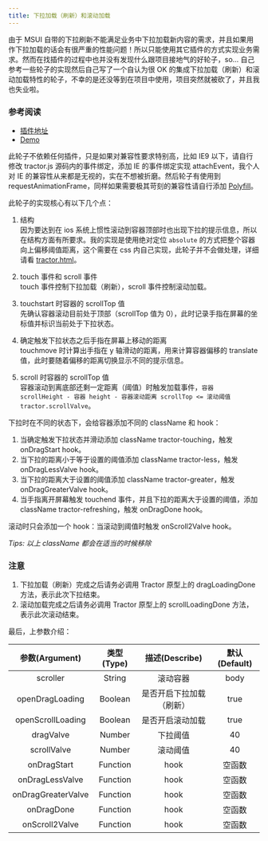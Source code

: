 ```yaml
---
title: 下拉加载（刷新）和滚动加载
---
```


由于 MSUI 自带的下拉刷新不能满足业务中下拉加载新内容的需求，并且如果用作下拉加载的话会有很严重的性能问题！所以只能使用其它插件的方式实现业务需求。然而在找插件的过程中也并没有发现什么跟项目接地气的好轮子，so... 自己参考一些轮子的实现然后自己写了一个自认为很 OK 的集成下拉加载（刷新）和滚动加载特性的轮子，不幸的是还没等到在项目中使用，项目突然就被砍了，并且我也失业啦。

### 参考阅读

- [插件地址](https://github.com/Monine/worklog/tree/master/tractor)
- [Demo](https://rawgit.com/Monine/worklog/master/tractor/tractor.html)

此轮子不依赖任何插件，只是如果对兼容性要求特别高，比如 IE9 以下，请自行修改 tractor.js 源码内的事件绑定，添加 IE 的事件绑定实现 attachEvent，我个人对 IE 的兼容性从来都是无视的，实在不想被折磨。然后轮子有使用到 requestAnimationFrame，同样如果需要极其苛刻的兼容性请自行添加 [Polyfill](https://github.com/darius/requestAnimationFrame)。

此轮子的实现核心有以下几个点：

1. 结构  
   因为要达到在 ios 系统上惯性滚动到容器顶部时也出现下拉的提示信息，所以在结构方面有所要求。我的实现是使用绝对定位 `absolute` 的方式把整个容器向上偏移阈值距离，这个需要在 css 内自己实现，此轮子并不会做处理，详细请看 [tractor.html](https://github.com/Monine/worklog/blob/master/tractor/tractor.html#L25-L26)。

2. touch 事件和 scroll 事件  
   touch 事件控制下拉加载（刷新），scroll 事件控制滚动加载。

3. touchstart 时容器的 scrollTop 值  
   先确认容器滚动目前处于顶部（scrollTop 值为 0），此时记录手指在屏幕的坐标值并标识当前处于下拉状态。

4. 确定触发下拉状态之后手指在屏幕上移动的距离  
   touchmove 时计算出手指在 y 轴滑动的距离，用来计算容器偏移的 translate 值，此时要随着偏移的距离切换显示不同的提示信息。

5. scroll 时容器的 scrollTop 值  
   容器滚动到离底部还剩一定距离（阈值）时触发加载事件，`容器 scrollHeight - 容器 height - 容器滚动距离 scrollTop <= 滚动阈值 tractor.scrollValve`。

下拉时在不同的状态下，会给容器添加不同的 className 和 hook：

1. 当确定触发下拉状态并滑动添加 className tractor-touching，触发 onDragStart hook。
2. 当下拉的距离小于等于设置的阈值添加 className tractor-less，触发 onDragLessValve hook。
3. 当下拉的距离大于设置的阈值添加 className tractor-greater，触发 onDragGreaterValve hook。
4. 当手指离开屏幕触发 touchend 事件，并且下拉的距离大于设置的阈值，添加 className tractor-refreshing，触发 onDragDone hook。

滚动时只会添加一个 hook：当滚动到阈值时触发 onScroll2Valve hook。

_Tips: 以上 className 都会在适当的时候移除_

### 注意

1. 下拉加载（刷新）完成之后请务必调用 Tractor 原型上的 dragLoadingDone 方法，表示此次下拉结束。
2. 滚动加载完成之后请务必调用 Tractor 原型上的 scrollLoadingDone 方法，表示此次滚动结束。

最后，上参数介绍：

|   参数(Argument)   | 类型(Type) |      描述(Describe)      | 默认(Default) |
| :----------------: | :--------: | :----------------------: | :-----------: |
|      scroller      |   String   |         滚动容器         |     body      |
|  openDragLoading   |  Boolean   | 是否开启下拉加载（刷新） |     true      |
| openScrollLoading  |  Boolean   |     是否开启滚动加载     |     true      |
|     dragValve      |   Number   |         下拉阈值         |      40       |
|    scrollValve     |   Number   |         滚动阈值         |      40       |
|    onDragStart     |  Function  |           hook           |    空函数     |
|  onDragLessValve   |  Function  |           hook           |    空函数     |
| onDragGreaterValve |  Function  |           hook           |    空函数     |
|     onDragDone     |  Function  |           hook           |    空函数     |
|   onScroll2Valve   |  Function  |           hook           |    空函数     |

